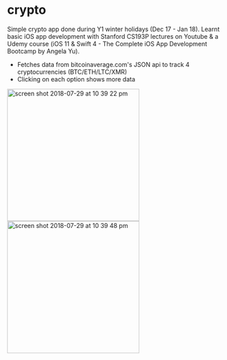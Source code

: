 # crypto
Simple crypto app done during Y1 winter holidays (Dec 17 - Jan 18). 
Learnt basic iOS app development with Stanford CS193P lectures on Youtube & a Udemy course (iOS 11 & Swift 4 - The Complete iOS App Development Bootcamp by Angela Yu).

- Fetches data from bitcoinaverage.com's JSON api to track 4 cryptocurrencies (BTC/ETH/LTC/XMR)
- Clicking on each option shows more data

<img width="306" alt="screen shot 2018-07-29 at 10 39 22 pm" src="https://user-images.githubusercontent.com/39242294/43367543-3797a26c-9381-11e8-85a3-7c1e4e9d68ca.png">
<img width="306" alt="screen shot 2018-07-29 at 10 39 48 pm" src="https://user-images.githubusercontent.com/39242294/43367545-3d3e6cc8-9381-11e8-9efc-0771293793eb.png">

